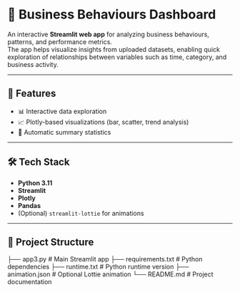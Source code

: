 # 🧠 Business Behaviours Dashboard

An interactive **Streamlit web app** for analyzing business behaviours, patterns, and performance metrics.  
The app helps visualize insights from uploaded datasets, enabling quick exploration of relationships between variables such as time, category, and business activity.

---


## 🧩 Features
- 📊 Interactive data exploration
- 📈 Plotly-based visualizations (bar, scatter, trend analysis)
- 🧮 Automatic summary statistics

---

## 🛠️ Tech Stack
- **Python 3.11**
- **Streamlit**
- **Plotly**
- **Pandas**
- (Optional) `streamlit-lottie` for animations

---

## 📂 Project Structure
├── app3.py # Main Streamlit app
├── requirements.txt # Python dependencies
├── runtime.txt # Python runtime version
├── animation.json # Optional Lottie animation
└── README.md # Project documentation

